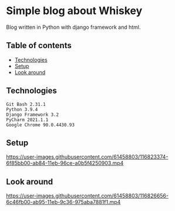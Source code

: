 # Simple blog about Whiskey
Blog written in Python with django framework and html.
## Table of contents
* [Technologies](#technologies)
* [Setup](#setup)
* [Look around](#look-around)


## Technologies
```
Git Bash 2.31.1  
Python 3.9.4  
Django Framework 3.2
PyCharm 2021.1.1  
Google Chrome 90.0.4430.93  
```
## Setup
https://user-images.githubusercontent.com/61458803/116823374-6f85bb00-ab84-11eb-96ce-a0b5f4250903.mp4

## Look around
https://user-images.githubusercontent.com/61458803/116826656-6c46fb00-ab95-11eb-9c36-975aba7881f1.mp4


